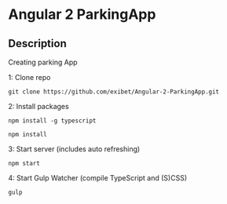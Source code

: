 # Angular 2 ParkingApp

## Description
Creating parking App

1: Clone repo
```
git clone https://github.com/exibet/Angular-2-ParkingApp.git
```
2: Install packages
```
npm install -g typescript

npm install
```
3: Start server (includes auto refreshing)
```
npm start
```
4: Start Gulp Watcher (compile TypeScript and (S)CSS)
```
gulp
```
